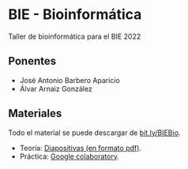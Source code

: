 # BIE - Bioinformática

Taller de bioinformática para el BIE 2022

## Ponentes
- José Antonio Barbero Aparicio
- Álvar Arnaiz González

## Materiales
Todo el material se puede descargar de [bit.ly/BIEBio](https://bit.ly/BIEBio).

- Teoría: [Diapositivas (en formato pdf)](https://github.com/JoseBarbero/BIEBioinformatica/blob/main/Presentacion/Presentacion.pdf).
- Práctica: [Google colaboratory](https://colab.research.google.com/).
